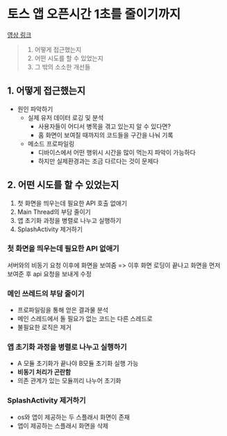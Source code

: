 # 토스 앱 오픈시간 1초를 줄이기까지

[영상 링크](https://www.youtube.com/watch?v=IVt7HjUM0LQ)

> 1. 어떻게 접근했는지
> 2. 어떤 시도를 할 수 있었는지
> 3. 그 밖의 소소한 개선들

## 1. 어떻게 접근했는지

- 원인 파악하기
  - 실제 유저 데이터 로깅 및 분석
    - 사용자들이 어디서 병목을 겪고 있는지 알 수 있다면?
    - 홈 화면이 보여질 때까지의 코드들을 구간을 나눠 기록
  - 메소드 프로파일링
    - 디바이스에서 어떤 행위시 시간을 많이 먹는지 파악이 가능하다
    - 하지만 실제환경과는 조금 다르다는 것이 문제다

## 2. 어떤 시도를 할 수 있었는지

1. 첫 화면을 띄우는데 필요한 API 호출 없애기
2. Main Thread의 부담 줄이기
3. 앱 초기화 과정을 병렬로 나누고 실행하기
4. SplashActivity 제거하기

### 첫 화면을 띄우는데 필요한 API 없애기

서버와의 비동기 요청 이후에 화면을 보여줌 => 이후 화면 로딩이 끝나고 화면을 먼저 보여준 후 api 요청을 보내게 수정

### 메인 쓰레드의 부담 줄이기

- 프로파일링을 통해 얻은 결과물 분석
- 메인 스레드에서 돌 필요가 없는 코드는 다른 스레드로
- 불필요한 로직은 제거

### 앱 초기화 과정을 병렬로 나누고 실행하기

- A 모듈 초기화가 끝나야 B모듈 초기화 실행 가능
- **비동기 처리가 곤란함**
- 의존 관계가 있는 모듈끼리 나누어 초기화

### SplashActivity 제거하기

- os와 앱이 제공하는 두 스플래시 화면이 존재
- 앱이 제공하는 스플래시 화면을 삭제
